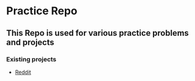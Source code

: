# Practice Repo

## This Repo is used for various practice problems and projects

### Existing projects

* [Reddit][reddit]

[reddit]: /reddit
